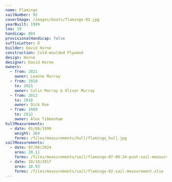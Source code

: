 ```yaml
---
name: Flamingo
sailNumber: 92
coverImage: /images/boats/flamingo-92.jpg
yearBuilt: 1999
loa: 19
handicap: 884
provisionalHandicap: false
suffixLetter: D
builder: David Horne
construction: Cold-moulded Plywood
design: Horne
designer: David Horne
owners:
  - from: 2021
    owner: Leanne Murray
  - from: 2018
    to: 2021
    owner: Colin Murray & Oliver Murray
  - from: 2012
    to: 2018
    owner: Dick Roe
  - from: 1999
    to: 2012
    owner: Alex Tibbenham
hullMeasurements:
  - date: 01/08/1999
    weight: 264
    forms: /files/measurements/hull/flamingo_hull.jpg
sailMeasurements:
  - date: 07/08/2024
    area: 20.11
    forms: /files/measurements/sail/flamingo-07-08-24-punt-sail-measuremment-spreadsheet-04.xlsx
  - date: 10/10/2017
    area: 18.93
    forms: /files/measurements/sail/flamingo-92-sail-measurement.xlsx
---
```

